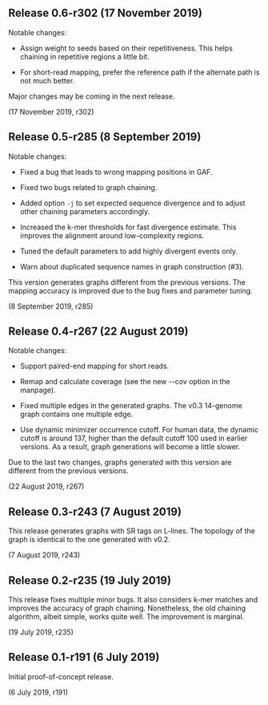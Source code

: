 Release 0.6-r302 (17 November 2019)
-----------------------------------

Notable changes:

 * Assign weight to seeds based on their repetitiveness. This helps chaining in
   repetitive regions a little bit.

 * For short-read mapping, prefer the reference path if the alternate path is
   not much better.

Major changes may be coming in the next release.

(17 November 2019, r302)



Release 0.5-r285 (8 September 2019)
-----------------------------------

Notable changes:

 * Fixed a bug that leads to wrong mapping positions in GAF.

 * Fixed two bugs related to graph chaining.

 * Added option `-j` to set expected sequence divergence and to adjust other
   chaining parameters accordingly.

 * Increased the k-mer thresholds for fast divergence estimate. This improves
   the alignment around low-complexity regions.

 * Tuned the default parameters to add highly divergent events only.

 * Warn about duplicated sequence names in graph construction (#3).

This version generates graphs different from the previous versions. The mapping
accuracy is improved due to the bug fixes and parameter tuning.

(8 September 2019, r285)



Release 0.4-r267 (22 August 2019)
---------------------------------

Notable changes:

 * Support paired-end mapping for short reads.

 * Remap and calculate coverage (see the new --cov option in the manpage).

 * Fixed multiple edges in the generated graphs. The v0.3 14-genome graph
   contains one multiple edge.

 * Use dynamic minimizer occurrence cutoff. For human data, the dynamic cutoff
   is around 137, higher than the default cutoff 100 used in earlier versions.
   As a result, graph generations will become a little slower.

Due to the last two changes, graphs generated with this version are different
from the previous versions.

(22 August 2019, r267)



Release 0.3-r243 (7 August 2019)
--------------------------------

This release generates graphs with SR tags on L-lines. The topology of the
graph is identical to the one generated with v0.2.

(7 August 2019, r243)



Release 0.2-r235 (19 July 2019)
-------------------------------

This release fixes multiple minor bugs. It also considers k-mer matches and
improves the accuracy of graph chaining. Nonetheless, the old chaining
algorithm, albeit simple, works quite well. The improvement is marginal.

(19 July 2019, r235)



Release 0.1-r191 (6 July 2019)
------------------------------

Initial proof-of-concept release.

(6 July 2019, r191)
